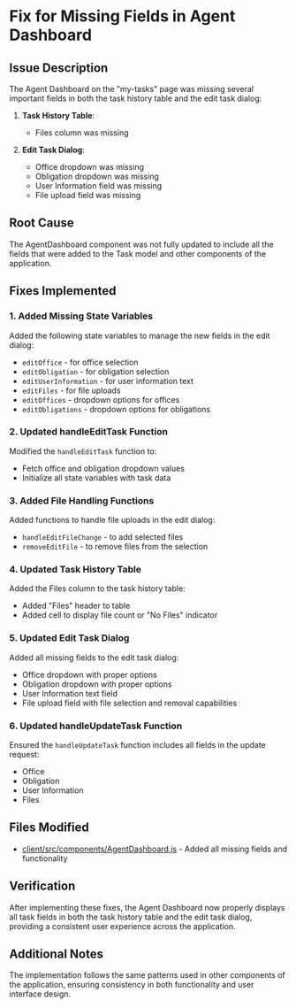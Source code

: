 # Fix for Missing Fields in Agent Dashboard

## Issue Description

The Agent Dashboard on the "my-tasks" page was missing several important fields in both the task history table and the edit task dialog:

1. **Task History Table**:
   - Files column was missing

2. **Edit Task Dialog**:
   - Office dropdown was missing
   - Obligation dropdown was missing
   - User Information field was missing
   - File upload field was missing

## Root Cause

The AgentDashboard component was not fully updated to include all the fields that were added to the Task model and other components of the application.

## Fixes Implemented

### 1. Added Missing State Variables
Added the following state variables to manage the new fields in the edit dialog:
- `editOffice` - for office selection
- `editObligation` - for obligation selection
- `editUserInformation` - for user information text
- `editFiles` - for file uploads
- `editOffices` - dropdown options for offices
- `editObligations` - dropdown options for obligations

### 2. Updated handleEditTask Function
Modified the `handleEditTask` function to:
- Fetch office and obligation dropdown values
- Initialize all state variables with task data

### 3. Added File Handling Functions
Added functions to handle file uploads in the edit dialog:
- `handleEditFileChange` - to add selected files
- `removeEditFile` - to remove files from the selection

### 4. Updated Task History Table
Added the Files column to the task history table:
- Added "Files" header to table
- Added cell to display file count or "No Files" indicator

### 5. Updated Edit Task Dialog
Added all missing fields to the edit task dialog:
- Office dropdown with proper options
- Obligation dropdown with proper options
- User Information text field
- File upload field with file selection and removal capabilities

### 6. Updated handleUpdateTask Function
Ensured the `handleUpdateTask` function includes all fields in the update request:
- Office
- Obligation
- User Information
- Files

## Files Modified

- [client/src/components/AgentDashboard.js](file:///d:/Project/Quodo3/client/src/components/AgentDashboard.js) - Added all missing fields and functionality

## Verification

After implementing these fixes, the Agent Dashboard now properly displays all task fields in both the task history table and the edit task dialog, providing a consistent user experience across the application.

## Additional Notes

The implementation follows the same patterns used in other components of the application, ensuring consistency in both functionality and user interface design.